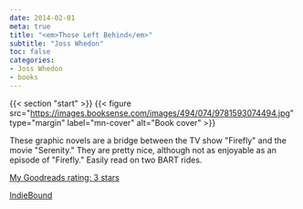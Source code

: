 ```yaml
---
date: 2014-02-01
meta: true
title: "<em>Those Left Behind</em>"
subtitle: "Joss Whedon"
toc: false
categories:
- Joss Whedon
- books
---
```


{{< section "start" >}}
{{< figure src="https://images.booksense.com/images/494/074/9781593074494.jpg" type="margin" label="mn-cover" alt="Book cover" >}}

These graphic novels are a bridge between the TV show "Firefly" and the movie "Serenity." They are pretty nice, although not as enjoyable as an episode of "Firefly." Easily read on two BART rides.

[My Goodreads rating: 3 stars](https://www.goodreads.com/review/show/842206017)  

[IndieBound](https://www.indiebound.org/book/9781593074494)
